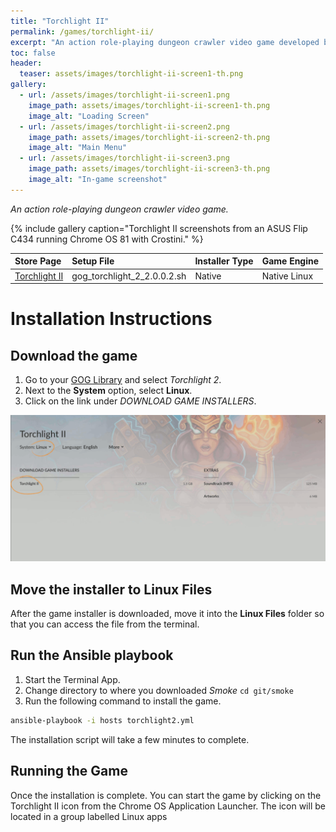 ```yaml
---
title: "Torchlight II"
permalink: /games/torchlight-ii/
excerpt: "An action role-playing dungeon crawler video game developed by Runic Games."
toc: false
header:
  teaser: assets/images/torchlight-ii-screen1-th.png
gallery:
  - url: /assets/images/torchlight-ii-screen1.png
    image_path: assets/images/torchlight-ii-screen1-th.png
    image_alt: "Loading Screen"
  - url: /assets/images/torchlight-ii-screen2.png
    image_path: assets/images/torchlight-ii-screen2-th.png
    image_alt: "Main Menu"
  - url: /assets/images/torchlight-ii-screen3.png
    image_path: assets/images/torchlight-ii-screen3-th.png
    image_alt: "In-game screenshot"
---
```


*An action role-playing dungeon crawler video game.*

{% include gallery caption="Torchlight II screenshots from an ASUS Flip C434 running Chrome OS 81 with Crostini." %}

| Store Page | Setup File | Installer Type | Game Engine |
|:--|:--|:--|:--|
| [Torchlight II <i class="fas fa-external-link-alt"></i>](https://www.gog.com/game/torchlight_ii) | gog_torchlight_2_2.0.0.2.sh | Native  | Native Linux |

# Installation Instructions

## Download the game

1. Go to your [GOG Library](https://www.gog.com/en/account) and select *Torchlight 2*.
2. Next to the **System** option, select **Linux**.
3. Click on the link under *DOWNLOAD GAME INSTALLERS*.

![Torchlight II Download Linux Installer](/assets/images/torchlight-ii-download.png)

## Move the installer to Linux Files

After the game installer is downloaded, move it into the **Linux Files** folder so that you can access the file from the terminal.

## Run the Ansible playbook

1. Start the Terminal App.
2. Change directory to where you downloaded *Smoke* `cd git/smoke`
3. Run the following command to install the game.

~~~bash
ansible-playbook -i hosts torchlight2.yml
~~~

The installation script will take a few minutes to complete.

## Running the Game

Once the installation is complete. You can start the game by clicking on the Torchlight II icon from the Chrome OS Application Launcher. The icon will be located in a group labelled Linux apps
